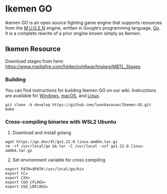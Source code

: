 # Ikemen GO

Ikemen GO is an open source fighting game engine that supports resources from the [M.U.G.E.N](https://en.wikipedia.org/wiki/Mugen_(game_engine)) engine, written in Google’s programming language, [Go](https://go.dev/). It is a complete rewrite of a prior engine known simply as Ikemen.

## Ikemen Resource
Download stages from here:   
https://www.mediafire.com/folder/syh6wacfmskeg/MBTL_Stages  

### Building
You can find instructions for building Ikemen GO on our wiki. Instructions are available for [Windows](https://github.com/ikemen-engine/Ikemen-GO/wiki/Building,-Installing-and-Distributing#building-on-windows), [macOS](https://github.com/ikemen-engine/Ikemen-GO/wiki/Building,-Installing-and-Distributing#building-on-macos), and [Linux](https://github.com/ikemen-engine/Ikemen-GO/wiki/Building,-Installing-and-Distributing#building-on-linux).
```
git clone -b develop https://github.com/leonkasovan/Ikemen-GO.git
make
```

### Cross-compiling binaries with WSL2 Ubuntu
1. Download and install golang
```shell
wget https://go.dev/dl/go1.22.0.linux-amd64.tar.gz
rm -rf /usr/local/go && tar -C /usr/local -xzf go1.22.0.linux-amd64.tar.gz
```
2. Set environment variable for cross compiling
```shell
export PATH=$PATH:/usr/local/go/bin
export CC=
export CXX=
export CGO_CFLAGS=
export CGO_LDFLAGS=
```
